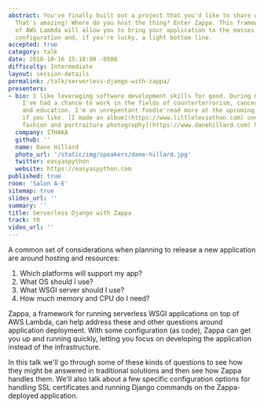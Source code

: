 ```yaml
---
abstract: You've finally built out a project that you'd like to share with the world.
  That's amazing! Where do you host the thing? Enter Zappa. This framework on top
  of AWS Lambda will allow you to bring your application to the masses with a light
  configuration and, if you're lucky, a light bottom line.
accepted: true
category: talk
date: 2018-10-16 15:10:00 -0500
difficulty: Intermediate
layout: session-details
permalink: /talk/serverless-django-with-zappa/
presenters:
- bio: I like leveraging software development skills for good. During my short career
    I've had a chance to work in the fields of counterterrorism, cancer research,
    and education. I'm an unrepentant foodie'read more at the upcoming [Piquant](https://piquantmag.com/about)
    if you like. [I made an album](https://www.littleleviathan.com) once and [I make
    fashion and portraiture photography](https://www.danehillard.com) here and there.
  company: ITHAKA
  github: ''
  name: Dane Hillard
  photo_url: '/static/img/speakers/dane-hillard.jpg'
  twitter: easyaspython
  website: https://easyaspython.com
published: true
room: 'Salon A-E'
sitemap: true
slides_url: ''
summary: ''
title: Serverless Django with Zappa
track: t0
video_url: ''
---
```


A common set of considerations when planning to release a new application are around hosting and resources:

1. Which platforms will support my app?
1. What OS should I use?
1. What WSGI server should I use?
1. How much memory and CPU do I need?

Zappa, a framework for running serverless WSGI applications on top of AWS Lambda, can help address these and other questions around application deployment. With some configuration (as code), Zappa can get you up and running quickly, letting you focus on developing the application instead of the infrastructure.

In this talk we'll go through some of these kinds of questions to see how they might be answered in traditional solutions and then see how Zappa handles them. We'll also talk about a few specific configuration options for handling SSL certificates and running Django commands on the Zappa-deployed application.
